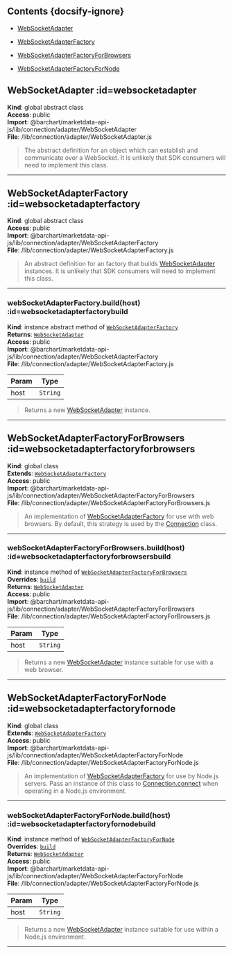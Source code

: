 ## Contents {docsify-ignore}

* [WebSocketAdapter](#WebSocketAdapter) 

* [WebSocketAdapterFactory](#WebSocketAdapterFactory) 

* [WebSocketAdapterFactoryForBrowsers](#WebSocketAdapterFactoryForBrowsers) 

* [WebSocketAdapterFactoryForNode](#WebSocketAdapterFactoryForNode) 

## WebSocketAdapter :id=websocketadapter
**Kind**: global abstract class  
**Access**: public  
**Import**: @barchart/marketdata-api-js/lib/connection/adapter/WebSocketAdapter  
**File**: /lib/connection/adapter/WebSocketAdapter.js  
>The abstract definition for an object which can establish and
communicate over a WebSocket. It is unlikely that SDK consumers
will need to implement this class.


* * *

## WebSocketAdapterFactory :id=websocketadapterfactory
**Kind**: global abstract class  
**Access**: public  
**Import**: @barchart/marketdata-api-js/lib/connection/adapter/WebSocketAdapterFactory  
**File**: /lib/connection/adapter/WebSocketAdapterFactory.js  
>An abstract definition for an factory that builds [WebSocketAdapter](/content/sdk/lib-connection-adapter?id=websocketadapter)
instances. It is unlikely that SDK consumers will need to implement this class.


* * *

### webSocketAdapterFactory.build(host) :id=websocketadapterfactorybuild
**Kind**: instance abstract method of [<code>WebSocketAdapterFactory</code>](#WebSocketAdapterFactory)  
**Returns**: [<code>WebSocketAdapter</code>](#WebSocketAdapter)  
**Access**: public  
**Import**: @barchart/marketdata-api-js/lib/connection/adapter/WebSocketAdapterFactory  
**File**: /lib/connection/adapter/WebSocketAdapterFactory.js  

| Param | Type |
| --- | --- |
| host | <code>String</code> | 

>Returns a new [WebSocketAdapter](/content/sdk/lib-connection-adapter?id=websocketadapter) instance.


* * *

## WebSocketAdapterFactoryForBrowsers :id=websocketadapterfactoryforbrowsers
**Kind**: global class  
**Extends**: [<code>WebSocketAdapterFactory</code>](#WebSocketAdapterFactory)  
**Access**: public  
**Import**: @barchart/marketdata-api-js/lib/connection/adapter/WebSocketAdapterFactoryForBrowsers  
**File**: /lib/connection/adapter/WebSocketAdapterFactoryForBrowsers.js  
>An implementation of [WebSocketAdapterFactory](/content/sdk/lib-connection-adapter?id=websocketadapterfactory) for use with web browsers. By default,
this strategy is used by the [Connection](/content/sdk/lib-connection?id=connection) class.


* * *

### webSocketAdapterFactoryForBrowsers.build(host) :id=websocketadapterfactoryforbrowsersbuild
**Kind**: instance method of [<code>WebSocketAdapterFactoryForBrowsers</code>](#WebSocketAdapterFactoryForBrowsers)  
**Overrides**: [<code>build</code>](#WebSocketAdapterFactorybuild)  
**Returns**: [<code>WebSocketAdapter</code>](#WebSocketAdapter)  
**Access**: public  
**Import**: @barchart/marketdata-api-js/lib/connection/adapter/WebSocketAdapterFactoryForBrowsers  
**File**: /lib/connection/adapter/WebSocketAdapterFactoryForBrowsers.js  

| Param | Type |
| --- | --- |
| host | <code>String</code> | 

>Returns a new [WebSocketAdapter](/content/sdk/lib-connection-adapter?id=websocketadapter) instance suitable for use
with a web browser.


* * *

## WebSocketAdapterFactoryForNode :id=websocketadapterfactoryfornode
**Kind**: global class  
**Extends**: [<code>WebSocketAdapterFactory</code>](#WebSocketAdapterFactory)  
**Access**: public  
**Import**: @barchart/marketdata-api-js/lib/connection/adapter/WebSocketAdapterFactoryForNode  
**File**: /lib/connection/adapter/WebSocketAdapterFactoryForNode.js  
>An implementation of [WebSocketAdapterFactory](/content/sdk/lib-connection-adapter?id=websocketadapterfactory) for use by Node.js servers. Pass
an instance of this class to [Connection.connect](Connection.connect) when operating in a Node.js
environment.


* * *

### webSocketAdapterFactoryForNode.build(host) :id=websocketadapterfactoryfornodebuild
**Kind**: instance method of [<code>WebSocketAdapterFactoryForNode</code>](#WebSocketAdapterFactoryForNode)  
**Overrides**: [<code>build</code>](#WebSocketAdapterFactorybuild)  
**Returns**: [<code>WebSocketAdapter</code>](#WebSocketAdapter)  
**Access**: public  
**Import**: @barchart/marketdata-api-js/lib/connection/adapter/WebSocketAdapterFactoryForNode  
**File**: /lib/connection/adapter/WebSocketAdapterFactoryForNode.js  

| Param | Type |
| --- | --- |
| host | <code>String</code> | 

>Returns a new [WebSocketAdapter](/content/sdk/lib-connection-adapter?id=websocketadapter) instance suitable for use
within a Node.js environment.


* * *

